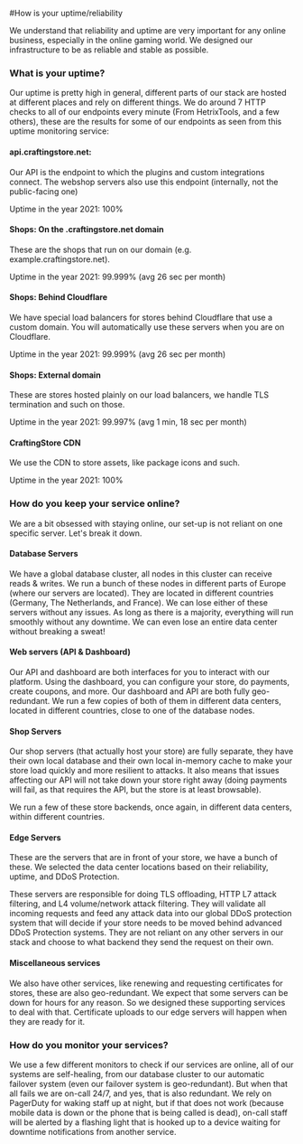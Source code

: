 #How is your uptime/reliability

We understand that reliability and uptime are very important for any online business, especially in the online gaming world. We designed our infrastructure to be as reliable and stable as possible.

### What is your uptime?
Our uptime is pretty high in general, different parts of our stack are hosted at different places and rely on different things. We do around 7 HTTP checks to all of our endpoints every minute (From HetrixTools, and a few others), these are the results for some of our endpoints as seen from this uptime monitoring service:

#### api.craftingstore.net: 
Our API is the endpoint to which the plugins and custom integrations connect. The webshop servers also use this endpoint (internally, not the public-facing one)

Uptime in the year 2021: 100%

#### Shops: On the .craftingstore.net domain
These are the shops that run on our domain (e.g. example.craftingstore.net). 

Uptime in the year 2021: 99.999% (avg 26 sec per month)

#### Shops: Behind Cloudflare
We have special load balancers for stores behind Cloudflare that use a custom domain. You will automatically use these servers when you are on Cloudflare.

Uptime in the year 2021: 99.999% (avg 26 sec per month)

#### Shops: External domain
These are stores hosted plainly on our load balancers, we handle TLS termination and such on those.

Uptime in the year 2021: 99.997% (avg 1 min, 18 sec per month)

#### CraftingStore CDN
We use the CDN to store assets, like package icons and such.

Uptime in the year 2021: 100%

### How do you keep your service online?
We are a bit obsessed with staying online, our set-up is not reliant on one specific server. Let's break it down.

#### Database Servers
We have a global database cluster, all nodes in this cluster can receive reads & writes. We run a bunch of these nodes in different parts of Europe (where our servers are located). They are located in different countries (Germany, The Netherlands, and France). We can lose either of these servers without any issues. As long as there is a majority, everything will run smoothly without any downtime. We can even lose an entire data center without breaking a sweat!

#### Web servers (API & Dashboard)
Our API and dashboard are both interfaces for you to interact with our platform. Using the dashboard, you can configure your store, do payments, create coupons, and more. Our dashboard and API are both fully geo-redundant. We run a few copies of both of them in different data centers, located in different countries, close to one of the database nodes.

#### Shop Servers
Our shop servers (that actually host your store) are fully separate, they have their own local database and their own local in-memory cache to make your store load quickly and more resilient to attacks. It also means that issues affecting our API will not take down your store right away (doing payments will fail, as that requires the API, but the store is at least browsable).

We run a few of these store backends, once again, in different data centers, within different countries. 

#### Edge Servers
These are the servers that are in front of your store, we have a bunch of these. We selected the data center locations based on their reliability, uptime, and DDoS Protection.

These servers are responsible for doing TLS offloading, HTTP L7 attack filtering, and L4 volume/network attack filtering. They will validate all incoming requests and feed any attack data into our global DDoS protection system that will decide if your store needs to be moved behind advanced DDoS Protection systems. They are not reliant on any other servers in our stack and choose to what backend they send the request on their own. 

#### Miscellaneous services
We also have other services, like renewing and requesting certificates for stores, these are also geo-redundant. We expect that some servers can be down for hours for any reason. So we designed these supporting services to deal with that. Certificate uploads to our edge servers will happen when they are ready for it.

### How do you monitor your services?
We use a few different monitors to check if our services are online, all of our systems are self-healing, from our database cluster to our automatic failover system (even our failover system is geo-redundant). But when that all fails we are on-call 24/7, and yes, that is also redundant. We rely on PagerDuty for waking staff up at night, but if that does not work (because mobile data is down or the phone that is being called is dead), on-call staff will be alerted by a flashing light that is hooked up to a device waiting for downtime notifications from another service.

